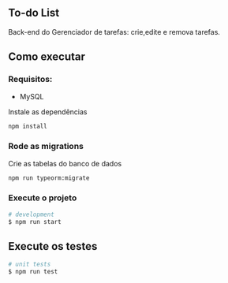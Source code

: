 ## To-do List

Back-end do Gerenciador de tarefas: crie,edite e remova tarefas.

## Como executar

### Requisitos:
- MySQL

Instale as dependências
```bash
npm install
```

### Rode as migrations
Crie as tabelas do banco de dados
```bash
npm run typeorm:migrate
```

### Execute o projeto

```bash
# development
$ npm run start
```

## Execute os testes

```bash
# unit tests
$ npm run test
```

